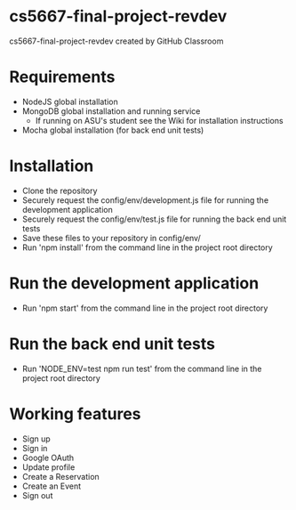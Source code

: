 # cs5667-final-project-revdev
cs5667-final-project-revdev created by GitHub Classroom

# Requirements
- NodeJS global installation
- MongoDB global installation and running service
  - If running on ASU's student see the Wiki for installation instructions
- Mocha global installation (for back end unit tests)

# Installation
- Clone the repository
- Securely request the config/env/development.js file for running the development application
- Securely request the config/env/test.js file for running the back end unit tests
- Save these files to your repository in config/env/
- Run 'npm install' from the command line in the project root directory

# Run the development application
- Run 'npm start' from the command line in the project root directory

# Run the back end unit tests
- Run 'NODE_ENV=test npm run test' from the command line in the project root directory

# Working features
- Sign up
- Sign in
- Google OAuth
- Update profile
- Create a Reservation
- Create an Event
- Sign out
